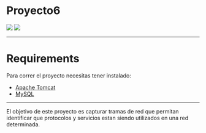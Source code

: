 # Proyecto6

![](https://img.shields.io/badge/Project%20Version-0.0.1-brightgreen) ![](https://img.shields.io/badge/node-%3E=%2016.0.0-brightgreen)

---

# Requirements

Para correr el proyecto necesitas tener instalado:

- [Apache Tomcat](https://tomcat.apache.org/download-90.cgi)
- [MySQL](https://dev.mysql.com/downloads/installer/)

---
El objetivo de este proyecto es capturar tramas de red que permitan identificar que protocolos y servicios estan siendo utilizados en una red determinada.
